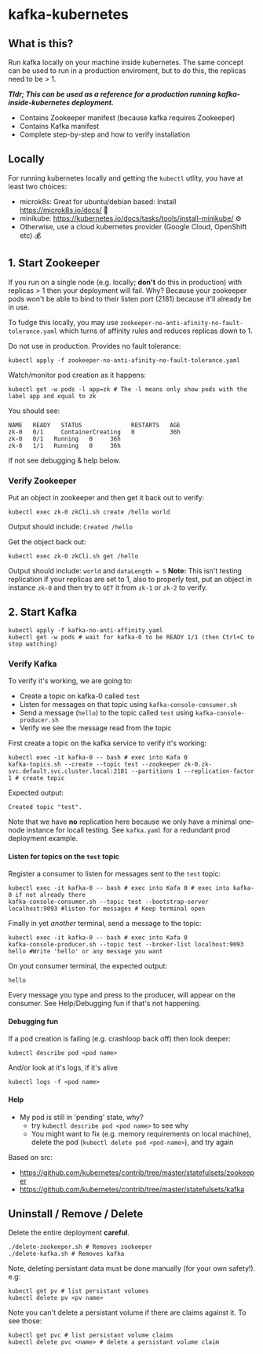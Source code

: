 # kafka-kubernetes

## What is this?

Run kafka locally on your machine inside kubernetes. The same concept can be used to run in a production enviroment, but to do 
this, the replicas need to be > 1.

***Tldr; This can be used as a reference for a production running kafka-inside-kubernetes deployment.***

- Contains Zookeeper manifest (because kafka requires Zookeeper)
- Contains Kafka manifest
- Complete step-by-step and how to verify installation

## Locally

For running kubernetes locally and getting the `kubectl` utlity, you have at least two choices:

- microk8s: Great for ubuntu/debian based: Install https://microk8s.io/docs/ 🐧
- minikube: https://kubernetes.io/docs/tasks/tools/install-minikube/ ⚙️
- Otherwise, use a cloud kubernetes provider (Google Cloud, OpenShift etc) 💰

## 1. Start Zookeeper

If you run on a single node (e.g. locally; **don't** do this in production) with replicas > 1 then your deployment will fail. Why? Because your zookeeper pods won't be able to bind to their listen port (2181) because it'll already be in use. 

To fudge this locally, you may use `zookeeper-no-anti-afinity-no-fault-tolerance.yaml` which turns of affinity rules and reduces replicas down to 1.

Do not use in production. Provides no fault tolerance:
```
kubectl apply -f zookeeper-no-anti-afinity-no-fault-tolerance.yaml
```

Watch/monitor pod creation as it happens:

```
kubectl get -w pods -l app=zk # The -l means only show pods with the label app and equal to zk

```
You should see:
```
NAME   READY   STATUS              RESTARTS   AGE
zk-0   0/1     ContainerCreating   0          36h
zk-0   0/1   Running   0     36h
zk-0   1/1   Running   0     36h
```
If not see debugging & help below.

### Verify Zookeeper 

Put an object in zookeeper and then get it back out to verify:

```
kubectl exec zk-0 zkCli.sh create /hello world
```
Output should include: `Created /hello`

Get the object back out:

```
kubectl exec zk-0 zkCli.sh get /hello
```
Output should include: `world` and `dataLength = 5`
**Note:** This isn't testing replication if your replicas are set to 1, also
to properly test, put an object in instance `zk-0` and then try to `GET` it from
`zk-1` or `zk-2` to verify.

## 2. Start Kafka

```
kubectl apply -f kafka-no-anti-affinity.yaml
kubectl get -w pods # wait for kafka-0 to be READY 1/1 (then Ctrl+C to stop watching)
```

### Verify Kafka 

To verify it's working, we are going to:

- Create a topic on kafka-0 called `test`
- Listen for messages on that topic using `kafka-console-consumer.sh`
- Send a message (`hello`) to the topic called `test` using `kafka-console-producer.sh`
- Verify we see the message read from the topic

First create a topic on the kafka service to verify it's working:

```
kubectl exec -it kafka-0 -- bash # exec into Kafa 0
kafka-topics.sh --create --topic test --zookeeper zk-0.zk-svc.default.svc.cluster.local:2181 --partitions 1 --replication-factor 1 # create topic
```
Expected output:
```
Created topic "test".
```
Note that we have **no** replication here because we only have a minimal one-node instance for locall testing. See `kafka.yaml` for a redundant prod deployment example.

#### Listen for topics on the `test` topic
Register a consumer to listen for messages sent to the `test` topic:

```
kubectl exec -it kafka-0 -- bash # exec into Kafa 0 # exec into kafka-0 if not already there
kafka-console-consumer.sh --topic test --bootstrap-server localhost:9093 #listen for messages # Keep terminal open
```

Finally in yet *another* terminal, send a message to the topic:

```
kubectl exec -it kafka-0 -- bash # exec into Kafa 0
kafka-console-producer.sh --topic test --broker-list localhost:9093
hello #Write 'hello' or any message you want
```

On yout consumer terminal, the expected output:
```
hello
```
Every message you type and press <Enter> to the producer, will appear on the consumer. See Help/Debugging fun if that's not happening. 

#### Debugging fun


If a pod creation is failing (e.g. crashloop back off) then look deeper:
```
kubectl describe pod <pod name>
```
And/or look at it's logs, if it's alive
```
kubectl logs -f <pod name>

```

#### Help

- My pod is still in 'pending' state, why?
    - try `kubectl describe pod <pod name>` to see why
    - You might want to fix (e.g. memory requirements on local machine), delete the pod (`kubectl delete pod <pod-name>`), and try again 

Based on src: 
- https://github.com/kubernetes/contrib/tree/master/statefulsets/zookeeper 
- https://github.com/kubernetes/contrib/tree/master/statefulsets/kafka

## Uninstall / Remove / Delete
Delete the entire deployment **careful**. 

```
./delete-zookeeper.sh # Removes zookeeper
./delete-kafka.sh # Removes kafka
```
Note, deleting persistant data must be done manually (for your own safety!). 
e.g:
```
kubectl get pv # list persistant volumes
kubectl delete pv <pv name>
```
Note you can't delete a persistant volume if there are claims against it. To see 
those: 
```
kubectl get pvc # list persistant volume claims
kubectl delete pvc <name> # delete a persistant volume claim
```
